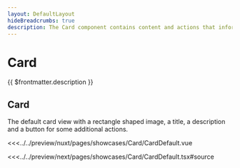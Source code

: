 ```yaml
---
layout: DefaultLayout
hideBreadcrumbs: true
description: The Card component contains content and actions that inform about a single subject.
---
```

# Card

{{ $frontmatter.description }}

## Card

The default card view with a rectangle shaped image, a title, a description and a button for some additional actions.

<Showcase showcase-name="Card/CardDefault" style="min-height: 600px">

<!-- vue -->
<<<../../preview/nuxt/pages/showcases/Card/CardDefault.vue
<!-- end vue -->
<!-- react -->
<<<../../preview/next/pages/showcases/Card/CardDefault.tsx#source
<!-- end react -->

</Showcase>

